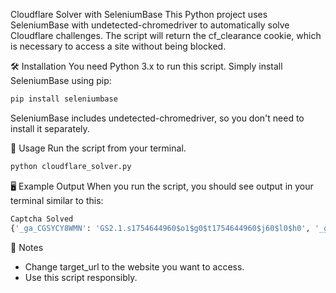Cloudflare Solver with SeleniumBase
This Python project uses SeleniumBase with undetected-chromedriver to automatically solve Cloudflare challenges. The script will return the cf_clearance cookie, which is necessary to access a site without being blocked.

🛠️ Installation
You need Python 3.x to run this script. 
Simply install SeleniumBase using pip:

```bash
pip install seleniumbase
```
SeleniumBase includes undetected-chromedriver, so you don't need to install it separately.

🚀 Usage
Run the script from your terminal.

```bash
python cloudflare_solver.py
```

🖥️ Example Output
When you run the script, you should see output in your terminal similar to this:

```bash
Captcha Solved
{'_ga_CGSYCY8WMN': 'GS2.1.s1754644960$o1$g0$t1754644960$j60$l0$h0', '_ga': 'GA1.1.626773975.1754644960', 'cf_clearance': 'QC3yaVjKeOC782GNDW4pf54kGeKfYreQUMXLl3E1z5c-1754644959-1.2.1.1-Geihk0NFiKFB0ADWH748mKo2D8MLEmxfJaRBJwsQcc5g3Krn0YxYFKy5mGxUUjPxSJmu_ZlkbJLKxAo3.kmFQcJnydFlPHjr02I1YS51ftKI.9PHNnhDCzvB.7Za2lTP4u0SsXCInct0eKLMGpUhRMeYaBNIxbyy3pRSuBdDnD5noX34O.zCOczng7L5QxUqZTAKHwRKVvWCXUxVzMPpI.aBt8M3BDLa9wFDPYLvgzsvMuHrktAy31Y95vGCUMNk'}
```


📝 Notes
- Change target_url to the website you want to access.
- Use this script responsibly.
